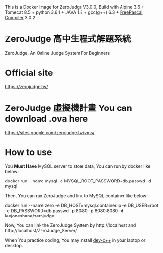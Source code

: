 This is a Docker Image for ZeroJudge V3.0.0, Build with Alpine 3.6 + Tomecat 8.5 + python 3.6.1 + JAVA 1.8 + gcc(g++) 6.3 + [FreePascal Compiler](http://www.freepascal.org/) 3.0.2

# ZeroJudge 高中生程式解題系統
ZeroJudge, An Online Judge System For Beginners

# Official site
https://zerojudge.tw/

# ZeroJudge 虛擬機計畫 You can download .ova here
https://sites.google.com/zerojudge.tw/vms/

# How to use

You **Must Have** MySQL server to store data, You can run by docker like below:

docker run --name mysql -e MYSQL_ROOT_PASSWORD=db.passwd -d mysql

Then, You can run ZeroJudge and link to MySQL container like below:

docker run --name zero -e DB_HOST=mysql.container.ip -e DB_USER=root -e DB_PASSWORD=db.passwd -p 80:80 -p 8080:8080 -d leejoneshane/zerojudge

Now, You can link the ZeroJudge System by http://localhost and http://localhost/ZeroJudge_Server/

When You practice coding, You may install [dev-c++](https://sourceforge.net/projects/orwelldevcpp/) in your laptop or desktop.
